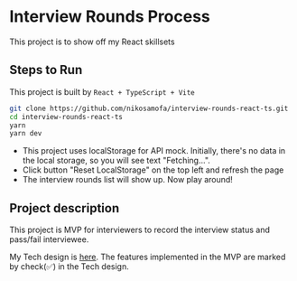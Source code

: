 # Interview Rounds Process

This project is to show off my React skillsets

## Steps to Run

This project is built by `React + TypeScript + Vite`

```bash
git clone https://github.com/nikosamofa/interview-rounds-react-ts.git
cd interview-rounds-react-ts
yarn
yarn dev
```

- This project uses localStorage for API mock. Initially, there's no data in the local storage, so you will see text "Fetching...".
- Click button "Reset LocalStorage" on the top left and refresh the page
- The interview rounds list will show up. Now play around!

## Project description

This project is MVP for interviewers to record the interview status and pass/fail interviewee.

My Tech design is [here](./TechDesign.md). The features implemented in the MVP are marked by check(✅) in the Tech design.
